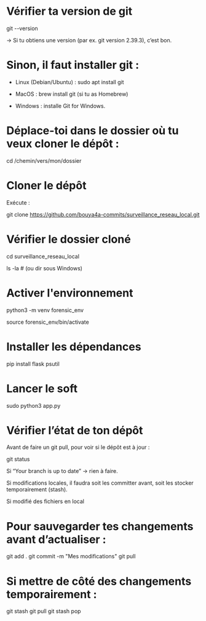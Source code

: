# Vérifier ta version de git 

git --version

-> Si tu obtiens une version (par ex. git version 2.39.3), c’est bon.

# Sinon, il faut installer git :

* Linux (Debian/Ubuntu) : sudo apt install git

* MacOS : brew install git (si tu as Homebrew)

* Windows : installe Git for Windows.

# Déplace-toi dans le dossier où tu veux cloner le dépôt :

cd /chemin/vers/mon/dossier

# Cloner le dépôt

Exécute :

git clone https://github.com/bouya4a-commits/surveillance_reseau_local.git

# Vérifier le dossier cloné

cd surveillance_reseau_local

ls -la   # (ou dir sous Windows)

# Activer l'environnement

python3 -m venv forensic_env

source forensic_env/bin/activate

# Installer les dépendances
pip install flask psutil

# Lancer le soft
sudo python3 app.py         




# Vérifier l’état de ton dépôt

Avant de faire un git pull, pour voir si le dépôt est à jour :

git status


Si “Your branch is up to date” → rien à faire.

Si modifications locales, il faudra soit les committer avant, soit les stocker temporairement (stash).

Si modifié des fichiers en local

# Pour sauvegarder tes changements avant d’actualiser :

git add .
git commit -m "Mes modifications"
git pull


# Si mettre de côté des changements temporairement :

git stash
git pull
git stash pop

